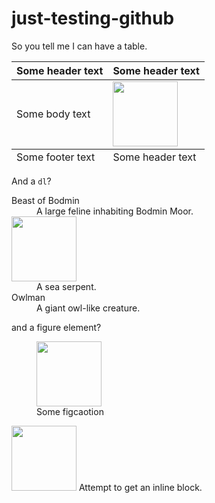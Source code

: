 # just-testing-github

So you tell me I can have a table.

<table border="0">
  <thead>
    <tr><th>Some header text</th> <th>Some header text</th></tr>
  </thead>
  <tbody>
    <tr><td>Some body text</td> <td><img width="104px" src="https://storage.googleapis.com/modelzoo/tmp/activation-atlas/stickers/test.png"></td></tr>
  </tbody>
  <tfoot>
    <tr><td>Some footer text</td> <td>Some header text</td></tr>
  </tfoot>
</table>

And a `dl`?

<dl>
    <dt>Beast of Bodmin</dt>
    <dd>A large feline inhabiting Bodmin Moor.</dd>
    <dt><img width="104px" src="https://storage.googleapis.com/modelzoo/tmp/activation-atlas/stickers/test.png"></dt>
    <dd>A sea serpent.</dd>
    <dt>Owlman</dt>
    <dd>A giant owl-like creature.</dd>
</dl>


and a figure element?

<figure>
  <img width="104px" src="https://storage.googleapis.com/modelzoo/tmp/activation-atlas/stickers/test.png">
  <figcaption>Some figcaotion</figcaption>
</figure>


<div>
   <img width="104px" src="https://storage.googleapis.com/modelzoo/tmp/activation-atlas/stickers/test.png">
  <span>Attempt to get an inline block.</span>
</div>

